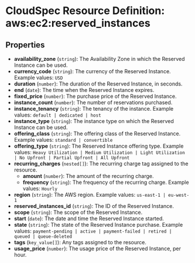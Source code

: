 # CloudSpec Resource Definition: aws:ec2:reserved_instances


## Properties

* **availability_zone**
(`string`):
The Availability Zone in which the Reserved Instance can be used.
* **currency_code**
(`string`):
The currency of the Reserved Instance.
Example values: `USD`
* **duration**
(`number`):
The duration of the Reserved Instance, in seconds.
* **end**
(`date`):
The time when the Reserved Instance expires.
* **fixed_price**
(`number`):
The purchase price of the Reserved Instance.
* **instance_count**
(`number`):
The number of reservations purchased.
* **instance_tenancy**
(`string`):
The tenancy of the instance.
Example values: `default | dedicated | host`
* **instance_type**
(`string`):
The instance type on which the Reserved Instance can be used.
* **offering_class**
(`string`):
The offering class of the Reserved Instance.
Example values: `standard | convertible`
* **offering_type**
(`string`):
The Reserved Instance offering type.
Example values: `Heavy Utilization | Medium Utilization | Light Utilization | No Upfront | Partial Upfront | All Upfront`
* **recurring_charges**
(`nested[]`):
The recurring charge tag assigned to the resource.
    * **amount**
(`number`):
The amount of the recurring charge.
    * **frequency**
(`string`):
The frequency of the recurring charge.
Example values: `Hourly`
* **region**
(`string`):
The AWS region.
Example values: `us-east-1 | eu-west-1`
* **reserved_instances_id**
(`string`):
The ID of the Reserved Instance.
* **scope**
(`string`):
The scope of the Reserved Instance.
* **start**
(`date`):
The date and time the Reserved Instance started.
* **state**
(`string`):
The state of the Reserved Instance purchase.
Example values: `payment-pending | active | payment-failed | retired | queued | queue-deleted`
* **tags**
(`key_value[]`):
Any tags assigned to the resource.
* **usage_price**
(`number`):
The usage price of the Reserved Instance, per hour.

